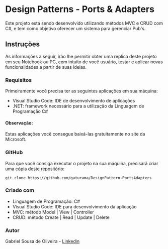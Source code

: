 <h1>Design Patterns - Ports & Adapters</h1>
<p>Este projeto está sendo desenvolvido utilizando métodos MVC e CRUD com C#, e tem como objetivo oferecer um sistema para gerenciar Pub's.</p>

<h2> Instruções</h2>
<p>As informações a seguir, irão lhe permitir obter uma replica deste projeto em seu Notebook ou PC, com intuito de você usuário, testar e aplicar novas funcionalidades a partir de suas ideias.</p>

<h3>Requisitos</h3>
<p>Primeiramente você precisa ter as seguintes aplicações em sua máquina:</p>
<ul>
    <li>Visual Studio Code: IDE de desenvolvimento de aplicações</li>
    <li>.NET: framework necessário para a utilização da Linguagem de Programação C#</li>
</ul>
<h4>Observação:</h4>
<p>Estas aplicações você consegue baixá-las gratuitamente no site da Microsoft.</p> 

<h3>GitHub</h3>
<p>Para que você consiga executar o projeto na sua máquina, precisará criar uma cópia deste repositório:</p>

<pre><code>git clone https://github.com/gaturama/DesignPattern-PortsAdapters</code></pre>

<h3>Criado com</h3>
<ul>
    <li>Linguagem de Programação: C#</li>
    <li>Visual Studio Code: IDE para desenvolvimento da aplicação</li>
    <li>MVC: método Model | View | Controller</li>
    <li>CRUD: método Create | Read | Update | Delete</li>
</ul> 

<h3>Autor</h3>
<p>Gabriel Sousa de Oliveira - <a href="https://www.linkedin.com/in/gabriel-sousa-de-oliveira-63a3a3232/">Linkedin</a></p>  